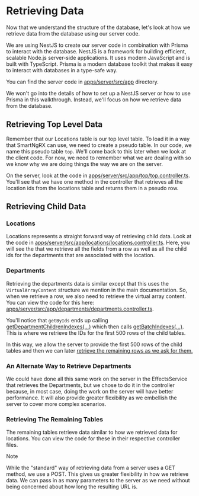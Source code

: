 # Retrieving Data

Now that we understand the structure of the database, let's look at how we retrieve data from the database using our server code.

We are using NestJS to create our server code in combination with Prisma to interact with the database. NestJS is a framework for building efficient, scalable Node.js server-side applications. It uses modern JavaScript and is built with TypeScript. Prisma is a modern database toolkit that makes it easy to interact with databases in a type-safe way.

You can find the server code in [apps/server/src/app](https://github.com/DaveMBush/SmartNgRX/tree/main/apps/server/src/app) directory.

We won't go into the details of how to set up a NestJS server or how to use Prisma in this walkthrough. Instead, we'll focus on how we retrieve data from the database.

## Retrieving Top Level Data

Remember that our Locations table is our top level table. To load it in a way that SmartNgRX can use, we need to create a pseudo table. In our code, we name this pseudo table `top`. We'll come back to this later when we look at the client code. For now, we need to remember what we are dealing with so we know why we are doing things the way we are on the server.

On the server, look at the code in [apps/server/src/app/top/top.controller.ts](https://github.com/DaveMBush/SmartNgRX/blob/main/apps/server/src/app/top/top.controller.ts). You'll see that we have one method in the controller that retrieves all the location ids from the locations table and returns them in a pseudo row.

## Retrieving Child Data

### Locations

Locations represents a straight forward way of retrieving child data. Look at the code in [apps/server/src/app/locations/locations.controller.ts](https://github.com/DaveMBush/SmartNgRX/blob/main/apps/server/src/app/locations/locations.controller.ts#L21-L49). Here, you will see the that we retrieve all the fields from a row as well as all the child ids for the departments that are associated with the location.

### Departments

Retrieving the departments data is similar except that this uses the `VirtualArrayContent` structure we mention in the main documentation. So, when we retrieve a row, we also need to retrieve the virtual array content. You can view the code for this here: [apps/server/src/app/departments/departments.controller.ts](https://github.com/DaveMBush/SmartNgRX/blob/v-next/apps/server/src/app/departments/department.controller.ts#L61-L75).

You'll notice that `getByIds` ends up calling [getDepartmentChildrenIndexes(...)](https://github.com/DaveMBush/SmartNgRX/blob/v-next/apps/server/src/app/departments/department.controller.ts#L210-L233) which then calls [getBatchIndexes(...)](https://github.com/DaveMBush/SmartNgRX/blob/v-next/apps/server/src/app/departments/department.controller.ts#L188-L208). This is where we retrieve the IDs for the first 500 rows of the child tables.

In this way, we allow the server to provide the first 500 rows of the child tables and then we can later [retrieve the remaining rows as we ask for them.](https://github.com/DaveMBush/SmartNgRX/blob/v-next/apps/server/src/app/departments/department.controller.ts#L113-L150)

### An Alternate Way to Retrieve Departments

We could have done all this same work on the server in the EffectsService that retrieves the Departments, but we chose to do it in the controller because, in most case, doing the work on the server will have better performance. It will also provide greater flexibility as we embellish the server to cover more complex scenarios.

### Retrieving The Remaining Tables

The remaining tables retrieve data similar to how we retrieved data for locations. You can view the code for these in their respective controller files.

> [!NOTE]
> While the "standard" way of retrieving data from a server uses a GET method, we use a POST. This gives us greater flexibility in how we retrieve data. We can pass in as many parameters to the server as we need without being concerned about how long the resulting URL is.

